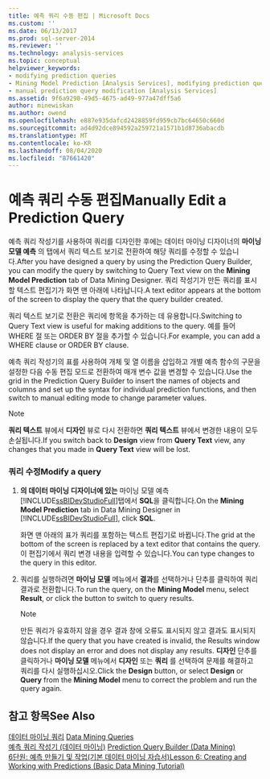 ```yaml
---
title: 예측 쿼리 수동 편집 | Microsoft Docs
ms.custom: ''
ms.date: 06/13/2017
ms.prod: sql-server-2014
ms.reviewer: ''
ms.technology: analysis-services
ms.topic: conceptual
helpviewer_keywords:
- modifying prediction queries
- Mining Model Prediction [Analysis Services], modifying prediction queries
- manual prediction query modification [Analysis Services]
ms.assetid: 9f6a9298-49d5-4675-ad49-977a47dff5a6
author: minewiskan
ms.author: owend
ms.openlocfilehash: e887e935dafcd2428859fd959cb7bc64650c660d
ms.sourcegitcommit: ad4d92dce894592a259721a1571b1d8736abacdb
ms.translationtype: MT
ms.contentlocale: ko-KR
ms.lasthandoff: 08/04/2020
ms.locfileid: "87661420"
---
```

# <a name="manually-edit-a-prediction-query"></a><span data-ttu-id="2b3be-102">예측 쿼리 수동 편집</span><span class="sxs-lookup"><span data-stu-id="2b3be-102">Manually Edit a Prediction Query</span></span>
  <span data-ttu-id="2b3be-103">예측 쿼리 작성기를 사용하여 쿼리를 디자인한 후에는 데이터 마이닝 디자이너의 **마이닝 모델 예측** 의 탭에서 쿼리 텍스트 보기로 전환하여 해당 쿼리를 수정할 수 있습니다.</span><span class="sxs-lookup"><span data-stu-id="2b3be-103">After you have designed a query by using the Prediction Query Builder, you can modify the query by switching to Query Text view on the **Mining Model Prediction** tab of Data Mining Designer.</span></span> <span data-ttu-id="2b3be-104">쿼리 작성기가 만든 쿼리를 표시할 텍스트 편집기가 화면 맨 아래에 나타납니다.</span><span class="sxs-lookup"><span data-stu-id="2b3be-104">A text editor appears at the bottom of the screen to display the query that the query builder created.</span></span>  
  
 <span data-ttu-id="2b3be-105">쿼리 텍스트 보기로 전환은 쿼리에 항목을 추가하는 데 유용합니다.</span><span class="sxs-lookup"><span data-stu-id="2b3be-105">Switching to Query Text view is useful for making additions to the query.</span></span> <span data-ttu-id="2b3be-106">예를 들어 WHERE 절 또는 ORDER BY 절을 추가할 수 있습니다.</span><span class="sxs-lookup"><span data-stu-id="2b3be-106">For example, you can add a WHERE clause or ORDER BY clause.</span></span>  
  
 <span data-ttu-id="2b3be-107">예측 쿼리 작성기의 표를 사용하여 개체 및 열 이름을 삽입하고 개별 예측 함수의 구문을 설정한 다음 수동 편집 모드로 전환하여 매개 변수 값을 변경할 수 있습니다.</span><span class="sxs-lookup"><span data-stu-id="2b3be-107">Use the grid in the Prediction Query Builder to insert the names of objects and columns and set up the syntax for individual prediction functions, and then switch to manual editing mode to change parameter values.</span></span>  
  
> [!NOTE]  
>  <span data-ttu-id="2b3be-108">**쿼리 텍스트** 뷰에서 **디자인** 뷰로 다시 전환하면 **쿼리 텍스트** 뷰에서 변경한 내용이 모두 손실됩니다.</span><span class="sxs-lookup"><span data-stu-id="2b3be-108">If you switch back to **Design** view from **Query Text** view, any changes that you made in **Query Text** view will be lost.</span></span>  
  
### <a name="modify-a-query"></a><span data-ttu-id="2b3be-109">쿼리 수정</span><span class="sxs-lookup"><span data-stu-id="2b3be-109">Modify a query</span></span>  
  
1.  <span data-ttu-id="2b3be-110">**의 데이터 마이닝 디자이너에 있는** 마이닝 모델 예측 [!INCLUDE[ssBIDevStudioFull](../../includes/ssbidevstudiofull-md.md)]탭에서 **SQL**을 클릭합니다.</span><span class="sxs-lookup"><span data-stu-id="2b3be-110">On the **Mining Model Prediction** tab in Data Mining Designer in [!INCLUDE[ssBIDevStudioFull](../../includes/ssbidevstudiofull-md.md)], click **SQL**.</span></span>  
  
     <span data-ttu-id="2b3be-111">화면 맨 아래의 표가 쿼리를 포함하는 텍스트 편집기로 바뀝니다.</span><span class="sxs-lookup"><span data-stu-id="2b3be-111">The grid at the bottom of the screen is replaced by a text editor that contains the query.</span></span> <span data-ttu-id="2b3be-112">이 편집기에서 쿼리 변경 내용을 입력할 수 있습니다.</span><span class="sxs-lookup"><span data-stu-id="2b3be-112">You can type changes to the query in this editor.</span></span>  
  
2.  <span data-ttu-id="2b3be-113">쿼리를 실행하려면 **마이닝 모델** 메뉴에서 **결과**를 선택하거나 단추를 클릭하여 쿼리 결과로 전환합니다.</span><span class="sxs-lookup"><span data-stu-id="2b3be-113">To run the query, on the **Mining Model** menu, select **Result**, or click the button to switch to query results.</span></span>  
  
    > [!NOTE]  
    >  <span data-ttu-id="2b3be-114">만든 쿼리가 유효하지 않을 경우 결과 창에 오류도 표시되지 않고 결과도 표시되지 않습니다.</span><span class="sxs-lookup"><span data-stu-id="2b3be-114">If the query that you have created is invalid, the Results window does not display an error and does not display any results.</span></span> <span data-ttu-id="2b3be-115">**디자인** 단추를 클릭하거나 **마이닝 모델** 메뉴에서 **디자인** 또는 **쿼리** 를 선택하여 문제를 해결하고 쿼리를 다시 실행하십시오.</span><span class="sxs-lookup"><span data-stu-id="2b3be-115">Click the **Design** button, or select **Design** or **Query** from the **Mining Model** menu to correct the problem and run the query again.</span></span>  
  
## <a name="see-also"></a><span data-ttu-id="2b3be-116">참고 항목</span><span class="sxs-lookup"><span data-stu-id="2b3be-116">See Also</span></span>  
 <span data-ttu-id="2b3be-117">[데이터 마이닝 쿼리](data-mining-queries.md) </span><span class="sxs-lookup"><span data-stu-id="2b3be-117">[Data Mining Queries](data-mining-queries.md) </span></span>  
 <span data-ttu-id="2b3be-118">[예측 쿼리 작성기 &#40;데이터 마이닝&#41;](../prediction-query-builder-data-mining.md) </span><span class="sxs-lookup"><span data-stu-id="2b3be-118">[Prediction Query Builder &#40;Data Mining&#41;](../prediction-query-builder-data-mining.md) </span></span>  
 [<span data-ttu-id="2b3be-119">6단원: 예측 만들기 및 작업&#40;기본 데이터 마이닝 자습서&#41;</span><span class="sxs-lookup"><span data-stu-id="2b3be-119">Lesson 6: Creating and Working with Predictions &#40;Basic Data Mining Tutorial&#41;</span></span>](../../tutorials/lesson-6-creating-and-working-with-predictions-basic-data-mining-tutorial.md)  
  
  
